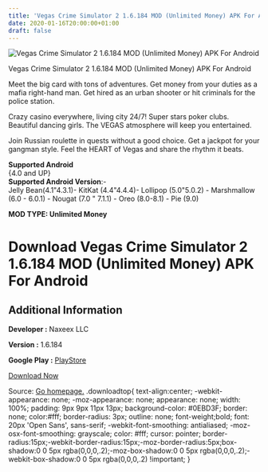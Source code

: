 ```yaml
---
title: 'Vegas Crime Simulator 2 1.6.184 MOD (Unlimited Money) APK For Android'
date: 2020-01-16T20:00:00+01:00
draft: false
---
```


![Vegas Crime Simulator 2 1.6.184 MOD (Unlimited Money) APK For Android](https://i2.wp.com/apkhome.net/wp-content/uploads/2020/01/Vegas-Crime-Simulator-2-1.6.184-MOD-Unlimited-Money.png "Vegas Crime Simulator 2 1.6.184 MOD (Unlimited Money) APK For Android")

  

Vegas Crime Simulator 2 1.6.184 MOD (Unlimited Money) APK For Android

Meet the big card with tons of adventures. Get money from your duties as a mafia right-hand man. Get hired as an urban shooter or hit criminals for the police station.

Crazy casino everywhere, living city 24/7! Super stars poker clubs. Beautiful dancing girls. The VEGAS atmosphere will keep you entertained.

Join Russian roulette in quests without a good choice. Get a jackpot for your gangman style. Feel the HEART of Vegas and share the rhythm it beats.

**Supported Android**  
{4.0 and UP}  
**Supported Android Version**:-  
Jelly Bean(4.1"4.3.1)- KitKat (4.4"4.4.4)- Lollipop (5.0"5.0.2) - Marshmallow (6.0 - 6.0.1) - Nougat (7.0 " 7.1.1) - Oreo (8.0-8.1) - Pie (9.0)

**MOD TYPE: Unlimited Money**

Download Vegas Crime Simulator 2 1.6.184 MOD (Unlimited Money) APK For Android
==============================================================================

Additional Information
----------------------

**Developer :** Naxeex LLC

**Version :** 1.6.184

**Google Play :** [PlayStore](https://play.google.com/store/apps/details?id=com.vegas.crime.sim.two)

  

[Download Now](https://store4app.co/post/vegas-crime-simulator-2-1-6-184-mod-unlimited-money-apk-for-android_1579201159)

  
Source: [Go homepage.](https://store4app.co/post/vegas-crime-simulator-2-1-6-184-mod-unlimited-money-apk-for-android_1579201159) .downloadtop{ text-align:center; -webkit-appearance: none; -moz-appearance: none; appearance: none; width: 100%; padding: 9px 9px 11px 13px; background-color: #0EBD3F; border: none; color:#fff; border-radius: 3px; outline: none; font-weight;bold; font: 20px 'Open Sans', sans-serif; -webkit-font-smoothing: antialiased; -moz-osx-font-smoothing: grayscale; color: #fff; cursor: pointer; border-radius:15px;-webkit-border-radius:15px;-moz-border-radius:5px;box-shadow:0 0 5px rgba(0,0,0,.2);-moz-box-shadow:0 0 5px rgba(0,0,0,.2);-webkit-box-shadow:0 0 5px rgba(0,0,0,.2) !important; }